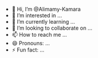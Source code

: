 - 👋 Hi, I’m @Alimamy-Kamara
- 👀 I’m interested in ...
- 🌱 I’m currently learning ...
- 💞️ I’m looking to collaborate on ...
- 📫 How to reach me ...
- 😄 Pronouns: ...
- ⚡ Fun fact: ...

<!---
Alimamy-Kamara/Alimamy-Kamara is a ✨ special ✨ repository because its `README.md` (this file) appears on your GitHub profile.
You can click the Preview link to take a look at your changes.
--->

